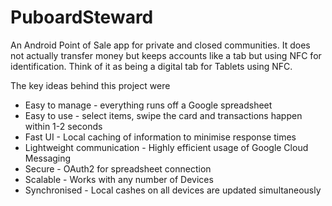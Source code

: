 # PuboardSteward
An Android Point of Sale app for private and closed communities. 
It does not actually transfer money but keeps accounts like a tab but using NFC for identification.
Think of it as being a digital tab for Tablets using NFC.

The key ideas behind this project were
- Easy to manage - everything runs off a Google spreadsheet
- Easy to use - select items, swipe the card and transactions happen within 1-2 seconds
- Fast UI - Local caching of information to minimise response times
- Lightweight communication - Highly efficient usage of Google Cloud Messaging
- Secure - OAuth2 for spreadsheet connection
- Scalable - Works with any number of Devices
- Synchronised - Local cashes on all devices are updated simultaneously
